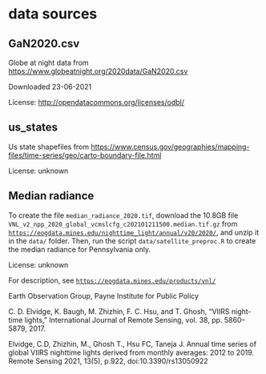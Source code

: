 # data sources

## GaN2020.csv
Globe at night data from https://www.globeatnight.org/2020data/GaN2020.csv

Downloaded 23-06-2021

License: http://opendatacommons.org/licenses/odbl/

## us_states
Us state shapefiles from https://www.census.gov/geographies/mapping-files/time-series/geo/carto-boundary-file.html

License: unknown

## Median radiance
To create the file `median_radiance_2020.tif`, download the 10.8GB file `VNL_v2_npp_2020_global_vcmslcfg_c202101211500.median.tif.gz` from [`https://eogdata.mines.edu/nighttime_light/annual/v20/2020/`](https://eogdata.mines.edu/nighttime_light/annual/v20/2020/), and unzip it in the `data/` folder. Then, run the script `data/satellite_preproc.R` to create the median radiance for Pennsylvania only.


License: unknown

For description, see [`https://eogdata.mines.edu/products/vnl/`](https://eogdata.mines.edu/products/vnl/)

Earth Observation Group, Payne Institute for Public Policy

C. D. Elvidge, K. Baugh, M. Zhizhin, F. C. Hsu, and T. Ghosh, “VIIRS night-time lights,” International Journal of Remote Sensing, vol. 38, pp. 5860–5879, 2017.

Elvidge, C.D, Zhizhin, M., Ghosh T., Hsu FC, Taneja J. Annual time series of global VIIRS nighttime lights derived from monthly averages: 2012 to 2019. Remote Sensing 2021, 13(5), p.922, doi:10.3390/rs13050922
